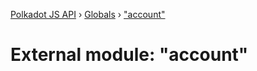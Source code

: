 [Polkadot JS API](../README.md) › [Globals](../globals.md) › ["account"](_account_.md)

# External module: "account"


